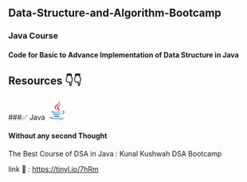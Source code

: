 ## Data-Structure-and-Algorithm-Bootcamp 

### Java Course

#### Code for Basic to Advance Implementation of Data Structure in Java

## Resources 👇👇
###✅ Java   <img src="https://raw.githubusercontent.com/devicons/devicon/master/icons/java/java-original.svg" alt="java" width="40" height="40"/> </a>
#### Without any second Thought
The Best Course of DSA in Java : Kunal Kushwah DSA Bootcamp

link 🔗 : https://tinyl.io/7hRm

